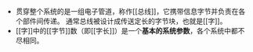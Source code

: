 - 贯穿整个系统的是一组电子管道，称作[[总线]]，它携带信息字节并负责在各个部件间传递。
  通常总线被设计成传送定长的字节块，也就是[[字]]。
- [[字]]中的[[字节]]数（即[[字长]]）是一个**基本的系统参数**，各个系统中都不尽相同。